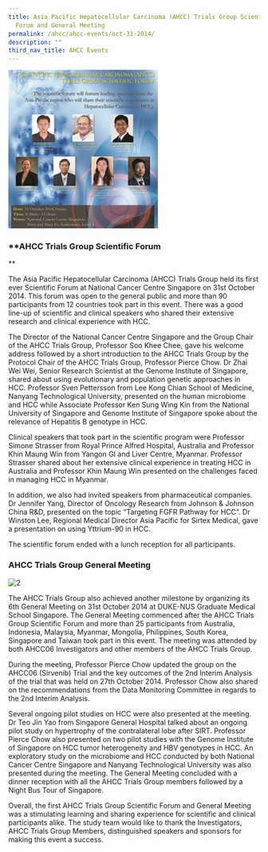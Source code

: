 ```yaml
---
title: Asia Pacific Hepatocellular Carcinoma (AHCC) Trials Group Scientific
  Forum and General Meeting
permalink: /ahcc/ahcc-events/oct-31-2014/
description: ""
third_nav_title: AHCC Events
---
```

<img src="/images/AHCC%20Trials%20Group/AHCC%20Events/3-1-283x300.jpg" style="width:300px">


### **AHCC Trials Group Scientific Forum  
  
**

The Asia Pacific Hepatocellular Carcinoma (AHCC) Trials Group held its first ever Scientific Forum at National Cancer Centre Singapore on 31st October 2014. This forum was open to the general public and more than 90 participants from 12 countries took part in this event. There was a good line-up of scientific and clinical speakers who shared their extensive research and clinical experience with HCC.

The Director of the National Cancer Centre Singapore and the Group Chair of the AHCC Trials Group, Professor Soo Khee Chee, gave his welcome address followed by a short introduction to the AHCC Trials Group by the Protocol Chair of the AHCC Trials Group, Professor Pierce Chow. Dr Zhai Wei Wei, Senior Research Scientist at the Genome Institute of Singapore, shared about using evolutionary and population genetic approaches in HCC. Professor Sven Pettersson from Lee Kong Chian School of Medicine, Nanyang Technological University, presented on the human microbiome and HCC while Associate Professor Ken Sung Wing Kin from the National University of Singapore and Genome Institute of Singapore spoke about the relevance of Hepatitis B genotype in HCC.

Clinical speakers that took part in the scientific program were Professor Simone Strasser from Royal Prince Alfred Hospital, Australia and Professor Khin Maung Win from Yangon GI and Liver Centre, Myanmar. Professor Strasser shared about her extensive clinical experience in treating HCC in Australia and Professor Khin Maung Win presented on the challenges faced in managing HCC in Myanmar.

In addition, we also had invited speakers from pharmaceutical companies. Dr Jennifer Yang, Director of Oncology Research from Johnson &amp; Johnson China R&amp;D, presented on the topic “Targeting FGFR Pathway for HCC”. Dr Winston Lee, Regional Medical Director Asia Pacific for Sirtex Medical, gave a presentation on using Yttrium-90 in HCC.

The scientific forum ended with a lunch reception for all participants.

### AHCC Trials Group General Meeting

![2](https://www.scri.edu.sg/wp-content/uploads/2016/04/2-1.jpg)

The AHCC Trials Group also achieved another milestone by organizing its 6th General Meeting on 31st October 2014 at DUKE-NUS Graduate Medical School Singapore. The General Meeting commenced after the AHCC Trials Group Scientific Forum and more than 25 participants from Australia, Indonesia, Malaysia, Myanmar, Mongolia, Philippines, South Korea, Singapore and Taiwan took part in this event. The meeting was attended by both AHCC06 Investigators and other members of the AHCC Trials Group.

During the meeting, Professor Pierce Chow updated the group on the AHCC06 (Sirvenib) Trial and the key outcomes of the 2nd Interim Analysis of the trial that was held on 27th October 2014. Professor Chow also shared on the recommendations from the Data Monitoring Committee in regards to the 2nd Interim Analysis.

Several ongoing pilot studies on HCC were also presented at the meeting. Dr Teo Jin Yao from Singapore General Hospital talked about an ongoing pilot study on hypertrophy of the contralateral lobe after SIRT. Professor Pierce Chow also presented on two pilot studies with the Genome Institute of Singapore on HCC tumor heterogeneity and HBV genotypes in HCC. An exploratory study on the microbiome and HCC conducted by both National Cancer Centre Singapore and Nanyang Technological University was also presented during the meeting. The General Meeting concluded with a dinner reception with all the AHCC Trials Group members followed by a Night Bus Tour of Singapore.

Overall, the first AHCC Trials Group Scientific Forum and General Meeting was a stimulating learning and sharing experience for scientific and clinical participants alike. The study team would like to thank the Investigators, AHCC Trials Group Members, distinguished speakers and sponsors for making this event a success.